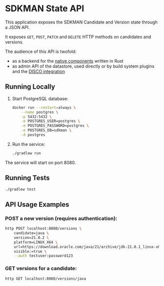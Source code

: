 # SDKMAN State API

This application exposes the SDKMAN Candidate and Version state through a JSON API.

It exposes `GET`, `POST`, `PATCH` and `DELETE` HTTP methods on candidates and versions.

The audience of this API is twofold:

* as a backend for the [native components](https://github.com/sdkman/sdkman-cli-native) written in Rust
* as admin API of the datastore, used directly or by build system plugins and
  the [DISCO integration](https://github.com/sdkman/sdkman-disco-integration)

## Running Locally

1. Start PostgreSQL database:
   ```bash
   docker run --restart=always \
       --name postgres \
       -p 5432:5432 \
       -e POSTGRES_USER=postgres \
       -e POSTGRES_PASSWORD=postgres \
       -e POSTGRES_DB=sdkman \
       -d postgres
   ```

2. Run the service:
   ```bash
   ./gradlew run
   ```

The service will start on port 8080.

## Running Tests

```bash
./gradlew test
```

## API Usage Examples

### POST a new version (requires authentication):
```bash
http POST localhost:8080/versions \
    candidate=java \
    version=21.0.2 \
    platform=LINUX_X64 \
    url=https://download.oracle.com/java/21/archive/jdk-21.0.1_linux-x64_bin.tar.gz \
    visible:=true \
    --auth testuser:password123
```

### GET versions for a candidate:
```bash
http GET localhost:8080/versions/java
```